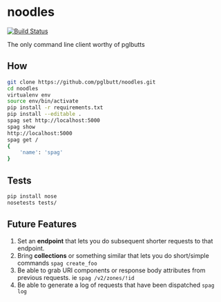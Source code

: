 # noodles

[![Build Status](https://travis-ci.org/pglbutt/noodles.svg?branch=master)](https://travis-ci.org/pglbutt/noodles)

The only command line client worthy of pglbutts

## How

```bash
git clone https://github.com/pglbutt/noodles.git
cd noodles
virtualenv env
source env/bin/activate
pip install -r requirements.txt
pip install --editable .
spag set http://localhost:5000
spag show
http://localhost:5000
spag get /
{
    'name': 'spag'
}
```

## Tests

```bash
pip install nose
nosetests tests/
```

## Future Features

1. Set an __endpoint__ that lets you do subsequent shorter requests to that endpoint.
2. Bring __collections__ or something similar that lets you do short/simple commands `spag create_foo`
3. Be able to grab URI components or response body attributes from previous requests. ie `spag /v2/zones/!id`
4. Be able to generate a log of requests that have been dispatched `spag log`
